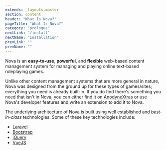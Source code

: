 ```yaml
---
extends: _layouts.master
section: content
header: "What Is Nova?"
pageTitle: "What Is Nova?"
category: "prologue"
nextLink: "/install"
nextName: "Installation"
prevLink: ""
prevName: ""
---
```


Nova is an __easy-to-use__, __powerful__, and __flexible__ web-based content management system for managing and playing online text-based roleplaying games.

Unlike other content management systems that are more general in nature, Nova was designed from the ground up for these types of games/sites; everything you need is already built-in. If you do find there's something you need that isn't in Nova, you can either find it on [AnodyneXtras](http://xtras.anodyne-productions.com) or use Nova's developer features and write an extension to add it to Nova.

The underlying architecture of Nova is built using well established and _best-in-class_ technologies. Some of these key technologies include:

- [Laravel](http://laravel.com/)
- [Bootstrap](http://getbootstrap.com)
- [jQuery](http://jquery.com)
- [VueJS](http://vuejs.org)
